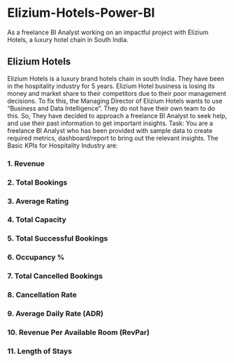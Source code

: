 # Elizium-Hotels-Power-BI
As a freelance BI Analyst working on an impactful project with Elizium Hotels, a luxury hotel chain in South India.
## Elizium Hotels
Elizium Hotels is a luxury brand hotels chain in south India. They have been in the hospitality industry for 5 years. Elizium Hotel business is losing its money and market share to their competitors due to their poor management decisions. To fix this, the Managing Director of Elizium Hotels wants to use “Business and Data Intelligence”. They do not have their own team to do this. So, They have decided to approach a freelance BI Analyst to seek help, and use their past information to get important insights.
Task: You are a freelance BI Analyst who has been provided with sample data to create required metrics, dashboard/report to bring out the relevant insights.
The Basic KPIs for Hospitality Industry are: 
### 1. Revenue
### 2. Total Bookings
### 3. Average Rating
### 4. Total Capacity
### 5. Total Successful Bookings
### 6. Occupancy %
### 7. Total Cancelled Bookings
### 8. Cancellation Rate
### 9. Average Daily Rate (ADR)
### 10. Revenue Per Available Room (RevPar)
### 11. Length of Stays

